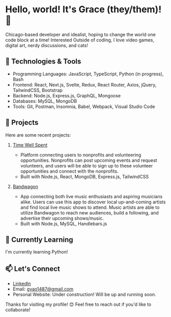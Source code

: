 # Hello, world! It's Grace (they/them)! 👋
Chicago-based developer and idealist, hoping to change the world one code block at a time! Interested Outside of coding, I love video games, digital art, nerdy discussions, and cats! 

## 🔧 Technologies & Tools

- Programming Languages: JavaScript,  TypeScript, Python (in progress), Bash
- Frontend: React, Next.js, Svelte, Redux, React Router, Axios, jQuery,  TailwindCSS, Bootstrap
- Backend: Node.js, Express.js, GraphQL, Mongoose
- Databases: MySQL, MongoDB
- Tools: Git, Postman, Insomnia, Babel, Webpack, Visual Studio Code

## 🚀 Projects

Here are some recent projects:

1. [Time Well Spent](https://time-well-spent-omega.vercel.app/)
   - Platform connecting users to nonprofits and volunteering opportunities. Nonprofits can post upcoming events and request volunteers, and users will be able to sign up to these volunteer opportunities and connect with the nonprofits.
   - Built with Node.js, React, MongoDB, Express.js, TailwindCSS

2. [Bandwagon](bandwagon-platform.herokuapp.com)
   - App connecting both live music enthusiasts and aspiring musicians alike. Users can use this app to discover local up-and-coming artists and find local live music shows to attend. Music artists are able to utilize Bandwagon to reach new audiences, build a following, and advertise their upcoming shows/music. 
   - Built with Node.js, MySQL, Handlebars.js

## 🌱 Currently Learning

I'm currently learning Python! 

## 📫 Let's Connect

- [LinkedIn](https://www.linkedin.com/in/grace-yao-51304b139/)
- Email: [gyao1487@gmail.com](mailto:gyao1487@gmail.com)
- Personal Website: Under construction! Will be up and running soon.

Thanks for visiting my profile! 😊 Feel free to reach out if you'd like to collaborate!


<!--

- 🔭 I’m currently working on ...
- 🌱 I’m currently learning Python! 
- 👯 I’m looking to collaborate on 
- 🤔 I’m looking for help with ...
- 💬 Ask me about ...
- 📫 How to reach me: ...
- 😄 Pronouns: ...
- ⚡ Fun fact: ...

### 🛠 &nbsp;Tech Stack
![image](https://img.shields.io/badge/JavaScript-323330?style=for-the-badge&logo=javascript&logoColor=F7DF1E)
![image](https://img.shields.io/badge/React-20232A?style=for-the-badge&logo=react&logoColor=61DAFB)
![image](https://img.shields.io/badge/MongoDB-4EA94B?style=for-the-badge&logo=mongodb&logoColor=white)
![image](https://img.shields.io/badge/Node%20js-339933?style=for-the-badge&logo=nodedotjs&logoColor=white)
![image](https://img.shields.io/badge/MySQL-005C84?style=for-the-badge&logo=mysql&logoColor=white)
![image](https://img.shields.io/badge/next%20js-000000?style=for-the-badge&logo=nextdotjs&logoColor=white)
![image](https://img.shields.io/badge/Tailwind_CSS-38B2AC?style=for-the-badge&logo=tailwind-css&logoColor=white)
![image](https://img.shields.io/badge/Tailwind_CSS-38B2AC?style=for-the-badge&logo=tailwind-css&logoColor=white)
![image](https://img.shields.io/badge/Astro-0C1222?style=for-the-badge&logo=astro&logoColor=FDFDFE)
![image](https://img.shields.io/badge/Bootstrap-563D7C?style=for-the-badge&logo=bootstrap&logoColor=white)
**gyao1487/gyao1487** is a ✨ _special_ ✨ repository because its `README.md` (this file) appears on your GitHub profile.

Here are some ideas to get you started:

- 🔭 I’m currently working on ...
- 🌱 I’m currently learning ...
- 👯 I’m looking to collaborate on ...
- 🤔 I’m looking for help with ...
- 💬 Ask me about ...
- 📫 How to reach me: ...
- 😄 Pronouns: ...
- ⚡ Fun fact: ...
-->
